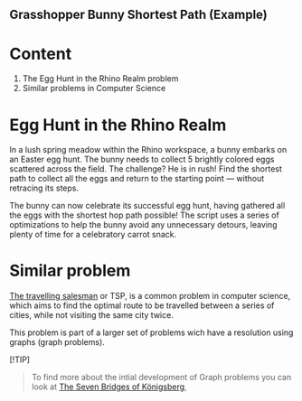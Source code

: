 Grasshopper Bunny Shortest Path (Example)
---



# Content
1. The Egg Hunt in the Rhino Realm problem
2. Similar problems in Computer Science



# Egg Hunt in the Rhino Realm

In a lush spring meadow within the Rhino workspace, a bunny embarks on an Easter egg hunt. The bunny needs to collect 5 brightly colored eggs scattered across the field. The challenge? He is in rush! Find the shortest path to collect all the eggs and return to the starting point — without retracing its steps.

The bunny can now celebrate its successful egg hunt, having gathered all the eggs with the shortest hop path possible! The script uses a series of optimizations to help the bunny avoid any unnecessary detours, leaving plenty of time for a celebratory carrot snack.


# Similar problem
[The travelling salesman](https://en.wikipedia.org/wiki/Travelling_salesman_problem) or TSP, is a common problem in computer science, which aims to find the optimal route to be travelled between a series of cities, while not visiting the same city twice. 

This problem is part of a larger set of problems wich have a resolution using graphs (graph problems). 

[!TIP]
>To find more about the intial development of Graph problems you can look at [The Seven Bridges of Königsberg](https://en.wikipedia.org/wiki/Seven_Bridges_of_K%C3%B6nigsberg), 

